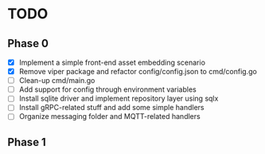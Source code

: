 # TODO

## Phase 0
- [x] Implement a simple front-end asset embedding scenario
- [x] Remove viper package and refactor config/config.json to cmd/config.go
- [ ] Clean-up cmd/main.go 
- [ ] Add support for config through environment variables
- [ ] Install sqlite driver and implement repository layer using sqlx
- [ ] Install gRPC-related stuff and add some simple handlers
- [ ] Organize messaging folder and MQTT-related handlers

## Phase 1